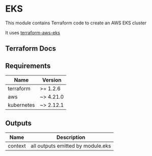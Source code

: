 # EKS

This module contains Terraform code to create an AWS EKS cluster

It uses [terraform-aws-eks](https://github.com/terraform-aws-modules/terraform-aws-eks/)

## Terraform Docs

## Requirements

| Name | Version |
|------|---------|
| terraform | >= 1.2.6 |
| aws | ~> 4.21.0 |
| kubernetes | ~> 2.12.1 |

## Outputs

| Name | Description |
|------|-------------|
| context | all outputs emitted by module.eks |